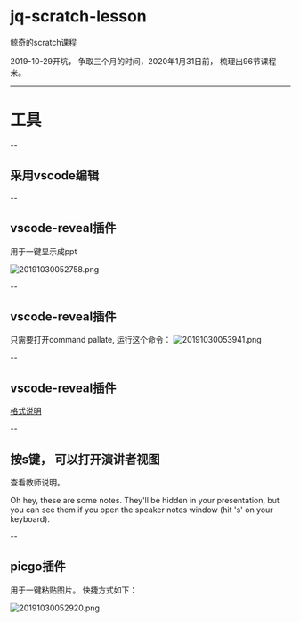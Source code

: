 # jq-scratch-lesson
鲸奇的scratch课程

2019-10-29开坑， 争取三个月的时间，2020年1月31日前， 梳理出96节课程来。

---


# 工具

--

## 采用vscode编辑

--

## vscode-reveal插件

用于一键显示成ppt

![20191030052758.png](https://i.loli.net/2019/10/30/ohMt5H7dxikCFfZ.png)

--

## vscode-reveal插件
只需要打开command pallate, 运行这个命令：
![20191030053941.png](https://i.loli.net/2019/10/30/HINKhGAYx7n9scU.png)

--

## vscode-reveal插件
[格式说明](https://raw.githubusercontent.com/evilz/vscode-reveal/master/sample.md)

--

## 按s键， 可以打开演讲者视图
查看教师说明。
<aside class="notes">Oh hey, these are some notes. They'll be hidden in your presentation, but you can see them if you open the speaker notes window (hit 's' on your keyboard).</aside>

--

## picgo插件

用于一键粘贴图片。 快捷方式如下：

![20191030052920.png](https://i.loli.net/2019/10/30/Uyodc3x6wvD4S85.png)